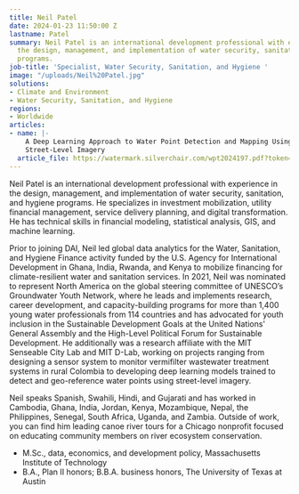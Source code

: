 ```yaml
---
title: Neil Patel
date: 2024-01-23 11:50:00 Z
lastname: Patel
summary: Neil Patel is an international development professional with experience in
  the design, management, and implementation of water security, sanitation, and hygiene
  programs.
job-title: 'Specialist, Water Security, Sanitation, and Hygiene '
image: "/uploads/Neil%20Patel.jpg"
solutions:
- Climate and Environment
- Water Security, Sanitation, and Hygiene
regions:
- Worldwide
articles:
- name: |-
    A Deep Learning Approach to Water Point Detection and Mapping Using
    Street-Level Imagery
  article_file: https://watermark.silverchair.com/wpt2024197.pdf?token=AQECAHi208BE49Ooan9kkhW_Ercy7Dm3ZL_9Cf3qfKAc485ysgAABCAwggQcBgkqhkiG9w0BBwagggQNMIIECQIBADCCBAIGCSqGSIb3DQEHATAeBglghkgBZQMEAS4wEQQMzTzZfW6m4UMx9SF-AgEQgIID0zQFUBsrwV047WhjCX8mDpHfVBPJoORfsNTZCXveulOKgxJvgf-0bCGOMXVwr1EV74spmqLj4NFw_R8hbrzFBSomeVcigN-92tPlyKkBs8KBXjq1VAuqw9ffW_symZQ1Y0kgiDVW8aiqu0WD_1J68srK_1VVL_Gut-oPtYETWzBam_NU1ypbA8bHYJtHmVhwfikM8Tu0zkB8Jgcivvyy2JhpY11ESFjH37YW8jh_JBqmVrk80wipSMY_byn1EQ8wLg8R-KlUP52zVHgxWuCPToarLuqDHL1dDjwEgfAtWku0cs31P-dUm-NlRYWiSPq71QzZz6j208ug9wqoe3HA9YyrSV5BsWJAI4cpgIP5vxqKAlLy41ZEThUM9I3yyuHPcb3oaLo08ljyR4kNQc5WJXC50lNnKUiG1rSa5BAM2-DxBJhhl5Pn8E3vZZwGhc2ndbUN5hTGhKEMhXrs9FxtPboMDH33VKGZgtmVEoPaX4Ka-nU9C_6wWo4FQQwN7nGLFAq-d4w9VIudM5MNpWzgz-58nLyPDgJeTweUpqDZCumTP5-qgeAxzPtX6tLth35q2bF3pBEtJnzzTlj9PzjJm3Ndiqm4KnOiscmoejln2h7SQDDb_cr_rZrT3RlOK8-7RKCb_CbVCnMzPpxLPuU3KAZbqZ35b7ethJMWcvHMA45zlck8htnInMJoy5A1byE8dEVdke4IdIdGqVLo0Jv6fADu5S9ZGusd6QuZkshA7vZJMzlY_7liUQksrKG1ZwJNeECxQn-gy_PmUHp-uO45V8LgCUHdRd3NIOQQemKiCAoqAEMJZsGHiJoFVAJng28qTUNjzo-uMRjfWIr40btWo7Ay0MWQkC8R0W6NymtzyoQ_2bQ_dJdTm0nRyX5ySqhTLwWnM9w9xjDWvHoE0vURSJzwWaqRpk9QAeXA4MbCrDXz3l1gfbGwN39jyNrjXJmkbyx7m3ZE6sBXE_QwCEpnmbtwoGURQm31Az7ZJi1-NFwu35jHNJYaVI76l0nqAwZ8gbYtcwcdts6O8wPKjYoI_stEkuzTUf2Q6O1ld86hILpG0ixEXIJZ1v5YsRhpHU8TQZiC88dSrbAzcm5TJawKe-T-6vuWVTX8xzIxRYHv1ST6tn6AYSfUdkOMDN2O04rqTPPAKLKPJcmX-f9yQYyOL_bZcUOKgkemG4GmugLEGG5IteruENpuiwOfGDmmvKNh8XxfUK4BjuMmeXfiItTvjqOCJnBVZrREuR70peOcKueB_Q_VKrhn1Y3cOUaThph8Ks-NiAnyaaqafDN0L0f1-byV_DY
---
```


Neil Patel is an international development professional with experience in the design, management, and implementation of water security, sanitation, and hygiene programs. He specializes in investment mobilization, utility financial management, service delivery planning, and digital transformation. He has technical skills in financial modeling, statistical analysis, GIS, and machine learning.
 
Prior to joining DAI, Neil led global data analytics for the Water, Sanitation, and Hygiene Finance activity funded by the U.S. Agency for International Development in Ghana, India, Rwanda, and Kenya to mobilize financing for climate-resilient water and sanitation services. In 2021, Neil was nominated to represent North America on the global steering committee of UNESCO’s Groundwater Youth Network, where he leads and implements research, career development, and capacity-building programs for more than 1,400 young water professionals from 114 countries and has advocated for youth inclusion in the Sustainable Development Goals at the United Nations' General Assembly and the High-Level Political Forum for Sustainable Development. He additionally was a research affiliate with the MIT Senseable City Lab and MIT D-Lab, working on projects ranging from designing a sensor system to monitor vermifilter wastewater treatment systems in rural Colombia to developing deep learning models trained to detect and geo-reference water points using street-level imagery.
 
Neil speaks Spanish, Swahili, Hindi, and Gujarati and has worked in Cambodia, Ghana, India, Jordan, Kenya, Mozambique, Nepal, the Philippines, Senegal, South Africa, Uganda, and Zambia. Outside of work, you can find him leading canoe river tours for a Chicago nonprofit focused on educating community members on river ecosystem conservation.
 
* M.Sc., data, economics, and development policy, Massachusetts Institute of Technology
* B.A., Plan II honors; B.B.A. business honors, The University of Texas at Austin